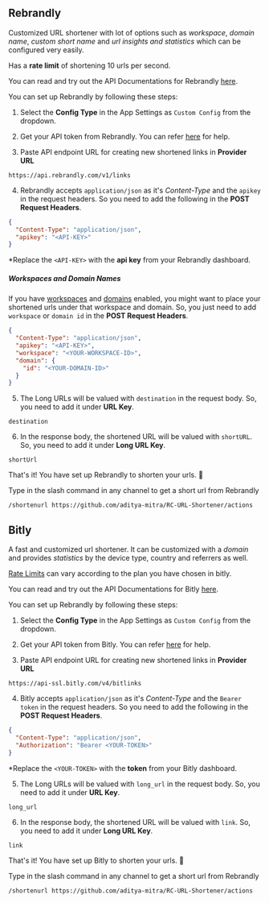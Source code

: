 ## Rebrandly

Customized URL shortener with lot of options such as _workspace_, _domain name_, _custom short name_ and _url insights and statistics_ which can be configured very easily.

Has a **rate limit** of shortening 10 urls per second.

You can read and try out the API Documentations for Rebrandly [here](https://developers.rebrandly.com/reference#create-link-endpoint).

You can set up Rebrandly by following these steps:

1. Select the **Config Type** in the App Settings as `Custom Config` from the dropdown.

2. Get your API token from Rebrandly. You can refer [here](https://developers.rebrandly.com/docs/get-started#1-get-an-api-key) for help.

3. Paste API endpoint URL for creating new shortened links in **Provider URL**

```
https://api.rebrandly.com/v1/links
```

4. Rebrandly accepts `application/json` as it's _Content-Type_ and the `apikey` in the request headers. So you need to add the following in the **POST Request Headers**.

```json
{
  "Content-Type": "application/json",
  "apikey": "<API-KEY>"
}
```

\*Replace the `<API-KEY>` with the **api key** from your Rebrandly dashboard.

##### Workspaces and Domain Names

If you have [workspaces](https://app.rebrandly.com/workspaces) and [domains](https://app.rebrandly.com/domains) enabled, you might want to place your shortened urls under that workspace and domain. So, you just need to add `workspace` or `domain id` in the **POST Request Headers**.

```json
{
  "Content-Type": "application/json",
  "apikey": "<API-KEY>",
  "workspace": "<YOUR-WORKSPACE-ID>",
  "domain": {
    "id": "<YOUR-DOMAIN-ID>"
  }
}
```

5. The Long URLs will be valued with `destination` in the request body. So, you need to add it under **URL Key**.

```
destination
```

6. In the response body, the shortened URL will be valued with `shortURL`. So, you need to add it under **Long URL Key**.

```
shortUrl
```

That's it! You have set up Rebrandly to shorten your urls. 🎉

Type in the slash command in any channel to get a short url from Rebrandly

```
/shortenurl https://github.com/aditya-mitra/RC-URL-Shortener/actions
```

## Bitly

A fast and customized url shortener. It can be customized with a _domain_ and provides _statistics_ by the device type, country and referrers as well.

[Rate Limits](https://dev.bitly.com/docs/getting-started/rate-limits) can vary according to the plan you have chosen in bitly.

You can read and try out the API Documentations for Bitly [here](https://dev.bitly.com/api-reference).

You can set up Rebrandly by following these steps:

1. Select the **Config Type** in the App Settings as `Custom Config` from the dropdown.

2. Get your API token from Bitly. You can refer [here](https://dev.bitly.com/docs/getting-started/authentication) for help.

3. Paste API endpoint URL for creating new shortened links in **Provider URL**

```
https://api-ssl.bitly.com/v4/bitlinks
```

4. Bitly accepts `application/json` as it's _Content-Type_ and the `Bearer token` in the request headers. So you need to add the following in the **POST Request Headers**.

```json
{
  "Content-Type": "application/json",
  "Authorization": "Bearer <YOUR-TOKEN>"
}
```

\*Replace the `<YOUR-TOKEN>` with the **token** from your Bitly dashboard.


5. The Long URLs will be valued with `long_url` in the request body. So, you need to add it under **URL Key**.

```
long_url
```

6. In the response body, the shortened URL will be valued with `link`. So, you need to add it under **Long URL Key**.

```
link
```

That's it! You have set up Bitly to shorten your urls. 🎉

Type in the slash command in any channel to get a short url from Rebrandly

```
/shortenurl https://github.com/aditya-mitra/RC-URL-Shortener/actions
```

